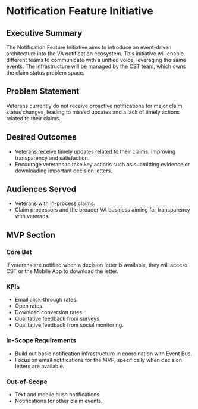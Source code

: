 # Notification Feature Initiative

## Executive Summary
The Notification Feature Initiative aims to introduce an event-driven architecture into the VA notification ecosystem. This initiative will enable different teams to communicate with a unified voice, leveraging the same events. The infrastructure will be managed by the CST team, which owns the claim status problem space.

## Problem Statement
Veterans currently do not receive proactive notifications for major claim status changes, leading to missed updates and a lack of timely actions related to their claims.

## Desired Outcomes
- Veterans receive timely updates related to their claims, improving transparency and satisfaction.
- Encourage veterans to take key actions such as submitting evidence or downloading important decision letters.

## Audiences Served
- Veterans with in-process claims.
- Claim processors and the broader VA business aiming for transparency with veterans.

## MVP Section
### Core Bet
If veterans are notified when a decision letter is available, they will access CST or the Mobile App to download the letter.

### KPIs
- Email click-through rates.
- Open rates.
- Download conversion rates.
- Qualitative feedback from surveys.
- Qualitative feedback from social monitoring.

### In-Scope Requirements
- Build out basic notification infrastructure in coordination with Event Bus.
- Focus on email notifications for the MVP, specifically when decision letters are available.

### Out-of-Scope
- Text and mobile push notifications.
- Notifications for other claim events.
